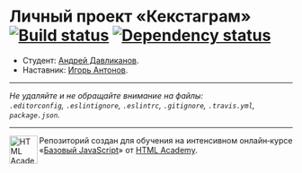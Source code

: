 # Личный проект «Кекстаграм» [![Build status][travis-image]][travis-url] [![Dependency status][dependency-image]][dependency-url]

* Студент: [Андрей Давликанов](https://up.htmlacademy.ru/javascript/4/user/80683).
* Наставник: [Игорь Антонов](https://htmlacademy.ru/profile/id3162).

---

_Не удаляйте и не обращайте внимание на файлы:_<br>
_`.editorconfig`, `.eslintignore`, `.eslintrc`, `.gitignore`, `.travis.yml`, `package.json`._

---

<a href="https://htmlacademy.ru/intensive/javascript"><img align="left" width="50" height="50" title="HTML Academy" src="https://up.htmlacademy.ru/static/img/intensive/javascript/logo-for-github.svg"></a>

Репозиторий создан для обучения на интенсивном онлайн‑курсе «[Базовый JavaScript](https://htmlacademy.ru/intensive/javascript)» от [HTML Academy](https://htmlacademy.ru).

[travis-image]: https://travis-ci.org/htmlacademy-javascript/80683-kekstagram.svg?branch=master
[travis-url]: https://travis-ci.org/htmlacademy-javascript/80683-kekstagram
[dependency-image]: https://david-dm.org/htmlacademy-javascript/80683-kekstagram.svg?style=flat-square
[dependency-url]: https://david-dm.org/htmlacademy-javascript/80683-kekstagram

